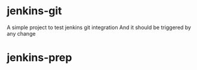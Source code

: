 # jenkins-git

A simple project to test jenkins git integration
And it should be triggered by any change
# jenkins-prep
